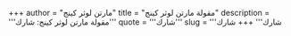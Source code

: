 +++
author = "مارتن لوثر كينج"
title = "مقولة مارتن لوثر كينج"
description = '''مقولة مارتن لوثر كينج: شارك'''
quote = '''شارك'''
slug = '''شارك'''
+++
شارك
